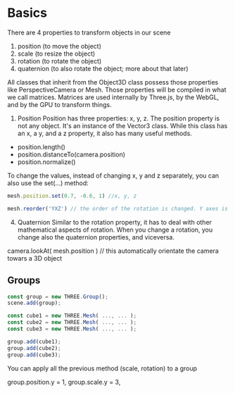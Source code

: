 # Basics
There are 4 properties to transform objects in our scene

1. position (to move the object)
2. scale (to resize the object)
3. rotation (to rotate the object)
4. quaternion (to also rotate the object; more about that later)

All classes that inherit from the Object3D class possess those properties like PerspectiveCamera or Mesh.
Those properties will be compiled in what we call matrices. Matrices are used internally by Three.js, by the WebGL, and by the GPU to transform things. 

1. Position
Position has three properties: x, y, z.
The position property is not any object. It's an instance of the Vector3 class. While this class has an x, a y, and a z property, it also has many useful methods.
- position.length()
- position.distanceTo(camera.position)
- position.normalize()

To change the values, instead of changing x, y and z separately, you can also use the set(...) method:
```javascript
mesh.position.set(0.7, -0.6, 1) //x, y, z

mesh.reorder('YXZ') // the order of the rotation is changed. Y axes is moved first

```

4. Quaternion
Similar to the rotation property, it has to deal with other mathematical aspects of rotation. When you change a rotation, you change also the quaternion properties, and viceversa.

camera.lookAt( mesh.position ) // this automatically orientate the camera towars a 3D object


## Groups

```javascript
const group = new THREE.Group();
scene.add(group);

const cube1 = new THREE.Mesh( ..., ... );
const cube2 = new THREE.Mesh( ..., ... );
const cube3 = new THREE.Mesh( ..., ... );

group.add(cube1);
group.add(cube2);
group.add(cube3);

```

You can apply all the previous method (scale, rotation) to a group

group.position.y = 1,
group.scale.y = 3,